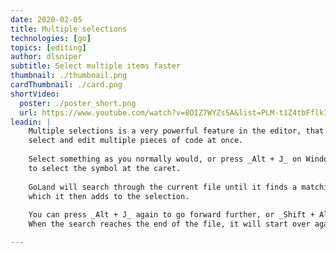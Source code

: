 ```yaml
---
date: 2020-02-05
title: Multiple selections
technologies: [go]
topics: [editing]
author: dlsniper
subtitle: Select multiple items faster
thumbnail: ./thumbnail.png
cardThumbnail: ./card.png
shortVideo:
  poster: ./poster_short.png
  url: https://www.youtube.com/watch?v=8OIZ7WYZsSA&list=PLM-t1Z4tbFflkIOaap4P-BV30ZrZwrDld&index=7
leadin: |
    Multiple selections is a very powerful feature in the editor, that lets you quickly 
    select and edit multiple pieces of code at once.
    
    Select something as you normally would, or press _Alt + J_ on Windows/Linux, _^ + G_ on macOS,
    to select the symbol at the caret.
    
    GoLand will search through the current file until it finds a matching piece of text, 
    which it then adds to the selection.
    
    You can press _Alt + J_ again to go forward further, or _Shift + Alt + J_ to go back.
    When the search reaches the end of the file, it will start over again from the beginning.

---
```

